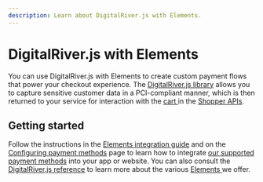 ```yaml
---
description: Learn about DigitalRiver.js with Elements.
---
```


# DigitalRiver.js with Elements

You can use DigitalRiver.js with Elements to create custom payment flows that power your checkout experience. The [DigitalRiver.js library](../../../general-resources/reference/) allows you to capture sensitive customer data in a PCI-compliant manner, which is then returned to your service for interaction with the [cart ](../../../shopper-apis/cart/creating-or-updating-a-cart/)in the [Shopper APIs](https://www.digitalriver.com/docs/commerce-shopper-api/).

## Getting started

Follow the instructions in the [Elements integration guide](quick-start.md) and on the [Configuring payment methods](payment-methods/) page to learn how to integrate [our supported payment methods](../../../payment-integrations-1/supported-payment-methods.md) into your app or website. You can also consult the [DigitalRiver.js reference](../../../general-resources/reference/) to learn more about the various [Elements ](../../../general-resources/reference/elements/)we offer.

